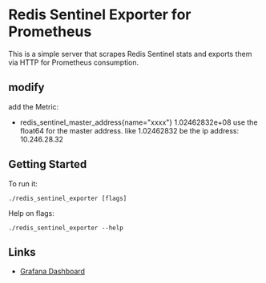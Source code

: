 # Redis Sentinel Exporter for Prometheus

This is a simple server that scrapes Redis Sentinel stats and exports them via HTTP for Prometheus consumption.

## modify
add the Metric:
- redis_sentinel_master_address{name="xxxx"} 1.02462832e+08
  use the float64 for the master address. like 1.02462832 be the ip address: 10.246.28.32
  
## Getting Started

To run it:

```
./redis_sentinel_exporter [flags]
```

Help on flags:

```
./redis_sentinel_exporter --help
```

## Links

* [Grafana Dashboard](https://grafana.com/dashboards/9570)
